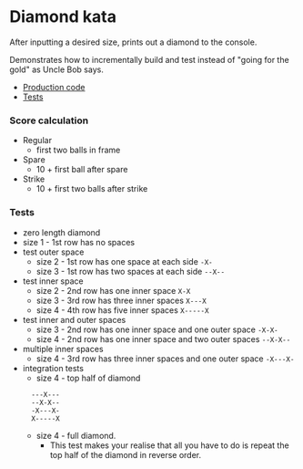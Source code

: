 # Diamond kata

After inputting a desired size, prints out a diamond to the console.

Demonstrates how to incrementally build and test instead of "going for the gold" as Uncle Bob says.

- [Production code](https://github.com/grant-burgess/tdd-katas/blob/master/diamond/src/main/java/com/grantburgess/)
- [Tests](https://github.com/grant-burgess/tdd-katas/blob/master/diamond/src/test/java/com/grantburgess/)

### Score calculation
- Regular
  - first two balls in frame
- Spare
  - 10 + first ball after spare
- Strike
  - 10 + first two balls after strike
  
### Tests
- zero length diamond
- size 1 - 1st row has no spaces
- test outer space
  - size 2 - 1st row has one space at each side `-X-`
  - size 3 - 1st row has two spaces at each side `--X--`
- test inner space
  - size 2 - 2nd row has one inner space `X-X`
  - size 3 - 3rd row has three inner spaces `X---X`
  - size 4 - 4th row has five inner spaces `X-----X`
- test inner and outer spaces
  - size 3 - 2nd row has one inner space and one outer space `-X-X-`
  - size 4 - 2nd row has one inner space and two outer spaces `--X-X--`
- multiple inner spaces
  - size 4 - 3rd row has three inner spaces and one outer space `-X---X-`
- integration tests
  - size 4 - top half of diamond
  ```
    ---X---
    --X-X--
    -X---X-
    X-----X
  ```
  - size 4 - full diamond. 
    - This test makes your realise that all you have to do is repeat the top half of the diamond in reverse order.